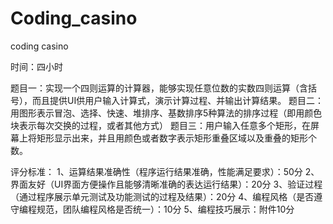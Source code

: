 # Coding_casino
coding casino

时间：四小时

题目一：实现一个四则运算的计算器，能够实现任意位数的实数四则运算（含括号），而且提供UI供用户输入计算式，演示计算过程、并输出计算结果。
题目二：用图形表示冒泡、选择、快速、堆排序、基数排序5种算法的排序过程（即用颜色块表示每次交换的过程，或者其他方式）
题目三：用户输入任意多个矩形，在屏幕上将矩形显示出来，并且用颜色或者数字表示矩形重叠区域以及重叠的矩形个数。


评分标准：
1、运算结果准确性（程序运行结果准确，性能满足要求）：50分
2、界面友好（UI界面方便操作且能够清晰准确的表达运行结果）：20分
3、验证过程（通过程序展示单元测试及功能测试的过程及结果）：20分
4、编程风格（是否遵守编程规范，团队编程风格是否统一）：10分
5、编程技巧展示：附件10分
